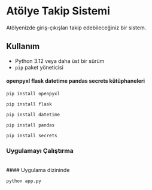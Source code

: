 # Atölye Takip Sistemi

Atölyenizde giriş-çıkışları takip edebileceğiniz bir sistem.

## Kullanım

* Python 3.12 veya daha üst bir sürüm
* ```pip``` paket yöneticisi

#### openpyxl flask datetime pandas secrets kütüphaneleri

```pip install openpyxl```

```pip install flask```

```pip install datetime```

```pip install pandas```

```pip install secrets```

### Uygulamayı Çalıştırma
<br>
#### Uygulama dizininde </br>

```python app.py```
